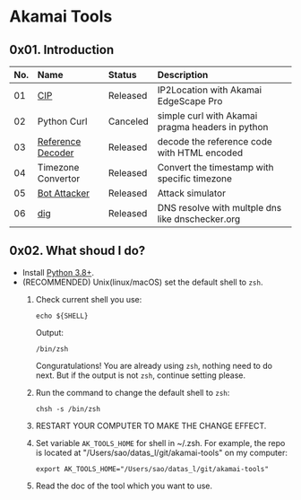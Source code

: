 # Akamai Tools

## 0x01. Introduction

| No.  | Name                                                   | Status    | Description                                           |
| :--- | :----------------------------------------------------- | :-------- | :---------------------------------------------------- |
| 01   | [CIP](./01_cip/README.md)                              | Released | IP2Location with Akamai EdgeScape Pro                 |
| 02   | Python Curl                                            | Canceled  | simple curl with Akamai pragma headers in python      |
| 03   | [Reference Decoder](./03_refference_decoder/README.md) | Released  | decode the reference code with HTML encoded           |
| 04   | Timezone Convertor                                     | Released  | Convert the timestamp with specific timezone          |
| 05   | [Bot Attacker](./05_bot_attacker/README.md)            | Released  | Attack simulator                                      |
| 06   | [dig](./06_dig/README.md)                              | Released | DNS resolve with multple dns like dnschecker.org      |

## 0x02. What shoud I do?

- Install [Python 3.8+](https://www.python.org/downloads/).
- (RECOMMENDED) Unix(linux/macOS) set the default shell to `zsh`.
  1. Check current shell you use:

     ``` shell
     echo ${SHELL}
     ```

     Output:

     ``` Text
     /bin/zsh
     ```

     Conguratulations! You are already using `zsh`, nothing need to do next.
     But if the output is not `zsh`, continue setting please.
  2. Run the command to change the default shell to `zsh`:

     ``` shell
     chsh -s /bin/zsh
     ```

  3. RESTART YOUR COMPUTER TO MAKE THE CHANGE EFFECT.
  4. Set variable `AK_TOOLS_HOME` for shell in ~/.zsh. For example, the repo is located at "/Users/sao/datas_l/git/akamai-tools" on my computer:

     ``` shell
     export AK_TOOLS_HOME="/Users/sao/datas_l/git/akamai-tools"
     ```

  5. Read the doc of the tool which you want to use.
